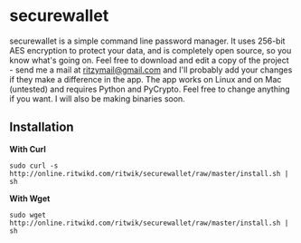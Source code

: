 securewallet
============

securewallet is a simple command line password manager. It uses 256-bit AES encryption to protect your data, and is completely open source, so you know what's going on. Feel free to download and edit a copy of the project - send me a mail at ritzymail@gmail.com and I'll probably add your changes if they make a difference in the app. The app works on Linux and on Mac (untested) and requires Python and PyCrypto. Feel free to change anything if you want. I will also be making binaries soon.

Installation
------------

**With Curl**

 	sudo curl -s http://online.ritwikd.com/ritwik/securewallet/raw/master/install.sh | sh

 **With Wget**
 
 	sudo wget http://online.ritwikd.com/ritwik/securewallet/raw/master/install.sh | sh

